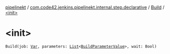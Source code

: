 [pipelinekt](../../index.md) / [com.code42.jenkins.pipelinekt.internal.step.declarative](../index.md) / [Build](index.md) / [&lt;init&gt;](./-init-.md)

# &lt;init&gt;

`Build(job: `[`Var`](../../com.code42.jenkins.pipelinekt.core.vars/-var/index.md)`, parameters: `[`List`](https://kotlinlang.org/api/latest/jvm/stdlib/kotlin.collections/-list/index.html)`<`[`BuildParameterValue`](../../com.code42.jenkins.pipelinekt.core.build-parameter/-build-parameter-value/index.md)`>, wait: Bool)`